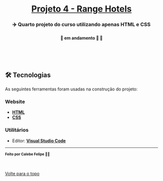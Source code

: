 <h1 align="center">
     <a href="#" alt="website de agencia de viagem">Projeto 4 - Range Hotels</a>
</h1>

<h3 align="center">
    ✈️ Quarto projeto do curso utilizando apenas HTML e CSS
</h3>

<h4 align="center">
	🚧 em andamento 🚀 🚧
</h4>

<br />
<!--<img align="center" src="./images/layout-desktop.gif" alt="animação da interação com página">-->
<br><br>

## 🛠 Tecnologias

As seguintes ferramentas foram usadas na construção do projeto:

### **Website**  

-   **[HTML](https://developer.mozilla.org/pt-BR/docs/Web/HTML)**
-   **[CSS](https://developer.mozilla.org/pt-BR/docs/Web/CSS)**

### **Utilitários**

-   Editor:  **[Visual Studio Code](https://code.visualstudio.com/)**  

---

 <sub><b>Feito por Calebe Felipe 👋🏽</b></sub><br><br>
 
 <br />
 <a href="#top">Volte para o topo</a>